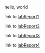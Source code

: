 hello, world


link to [labReport1](https://zhouyuantian.github.io/CSE15L/labReport1)

link to [labReport2](https://zhouyuantian.github.io/CSE15L/labReport2)

link to [labReport3](https://zhouyuantian.github.io/CSE15L/lab-report-3-week-6)


link to [labReport4](https://zhouyuantian.github.io/CSE15L/labReport4)
